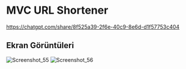 # MVC URL Shortener
 

https://chatgpt.com/share/8f525a39-2f6e-40c9-8e6d-d1f57753c404

## Ekran Görüntüleri
![Screenshot_55](https://github.com/Eren0zer/MVC-URL-Shortener/assets/146471616/dcd203f3-475d-4087-9644-21ab1e5f2b70)
![Screenshot_56](https://github.com/Eren0zer/MVC-URL-Shortener/assets/146471616/2a52a540-a448-49e4-bc47-782b5244c5f9)

